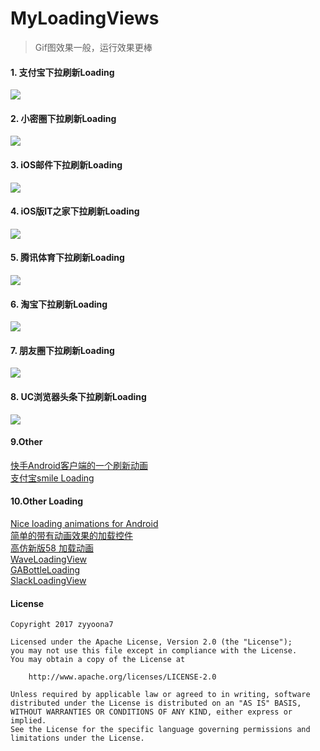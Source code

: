 # MyLoadingViews
> Gif图效果一般，运行效果更棒

#### 1. 支付宝下拉刷新Loading
![](https://github.com/zyyoona7/MyLoadingViews/blob/master/images/alipay.gif)
#### 2. 小密圈下拉刷新Loading
![](https://github.com/zyyoona7/MyLoadingViews/blob/master/images/little_circle.gif)
#### 3. iOS邮件下拉刷新Loading
![](https://github.com/zyyoona7/MyLoadingViews/blob/master/images/email_iOS.gif)
#### 4. iOS版IT之家下拉刷新Loading
![](https://github.com/zyyoona7/MyLoadingViews/blob/master/images/it_home.gif)
#### 5. 腾讯体育下拉刷新Loading
![](https://github.com/zyyoona7/MyLoadingViews/blob/master/images/sports.gif)
#### 6. 淘宝下拉刷新Loading
![](https://github.com/zyyoona7/MyLoadingViews/blob/master/images/taobao.gif)
#### 7. 朋友圈下拉刷新Loading
![](https://github.com/zyyoona7/MyLoadingViews/blob/master/images/friend_circle.gif)
#### 8. UC浏览器头条下拉刷新Loading
![](https://github.com/zyyoona7/MyLoadingViews/blob/master/images/uc.gif)
#### 9.Other
[快手Android客户端的一个刷新动画](https://github.com/dinuscxj/ShootRefreshView)</br>
[支付宝smile Loading](https://github.com/andyxialm/SmileyLoadingView)
#### 10.Other Loading
[Nice loading animations for Android](https://github.com/81813780/AVLoadingIndicatorView)</br>
[简单的带有动画效果的加载控件](https://github.com/ldoublem/LoadingView)</br>
[高仿新版58 加载动画](https://github.com/zzz40500/android-shapeLoadingView)</br>
[WaveLoadingView](https://github.com/tangqi92/WaveLoadingView)</br>
[GABottleLoading](https://github.com/Ajian-studio/GABottleLoading)</br>
[SlackLoadingView](https://github.com/JeasonWong/SlackLoadingView)

#### License
```
Copyright 2017 zyyoona7

Licensed under the Apache License, Version 2.0 (the "License");
you may not use this file except in compliance with the License.
You may obtain a copy of the License at

    http://www.apache.org/licenses/LICENSE-2.0

Unless required by applicable law or agreed to in writing, software
distributed under the License is distributed on an "AS IS" BASIS,
WITHOUT WARRANTIES OR CONDITIONS OF ANY KIND, either express or implied.
See the License for the specific language governing permissions and
limitations under the License.
```
